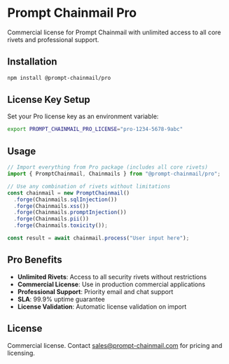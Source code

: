 # Prompt Chainmail Pro

Commercial license for Prompt Chainmail with unlimited access to all core rivets and professional support.

## Installation

```bash
npm install @prompt-chainmail/pro
```

## License Key Setup

Set your Pro license key as an environment variable:

```bash
export PROMPT_CHAINMAIL_PRO_LICENSE="pro-1234-5678-9abc"
```

## Usage

```typescript
// Import everything from Pro package (includes all core rivets)
import { PromptChainmail, Chainmails } from "@prompt-chainmail/pro";

// Use any combination of rivets without limitations
const chainmail = new PromptChainmail()
  .forge(Chainmails.sqlInjection())
  .forge(Chainmails.xss())
  .forge(Chainmails.promptInjection())
  .forge(Chainmails.pii())
  .forge(Chainmails.toxicity());

const result = await chainmail.process("User input here");
```

## Pro Benefits

- **Unlimited Rivets**: Access to all security rivets without restrictions
- **Commercial License**: Use in production commercial applications
- **Professional Support**: Priority email and chat support
- **SLA**: 99.9% uptime guarantee
- **License Validation**: Automatic license validation on import

## License

Commercial license. Contact sales@prompt-chainmail.com for pricing and licensing.
